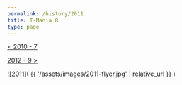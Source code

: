 ```yaml
---
permalink: /history/2011
title: T-Mania 8
type: page
---
```


[< 2010 - 7](/history/2010)

[2012 - 9 >](/history/2012)

![2011]( {{ '/assets/images/2011-flyer.jpg' | relative_url }} )

